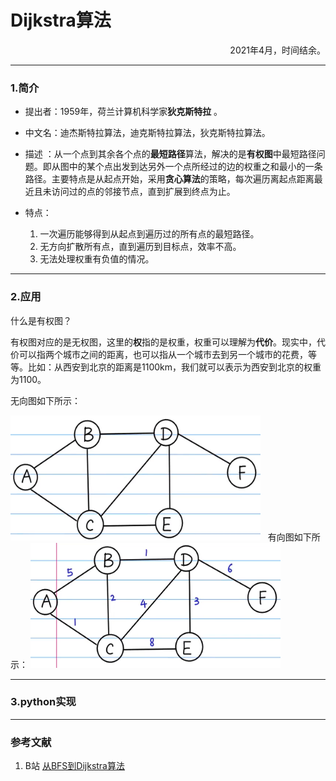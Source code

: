 # Dijkstra算法
<p align="right">2021年4月，时间结余。</p>

---
### 1.简介

- 提出者：1959年，荷兰计算机科学家**狄克斯特拉** 。

- 中文名：迪杰斯特拉算法，迪克斯特拉算法，狄克斯特拉算法。

- 描述 ：从一个点到其余各个点的**最短路径**算法，解决的是**有权图**中最短路径问题。即从图中的某个点出发到达另外一个点所经过的边的权重之和最小的一条路径。主要特点是从起点开始，采用**贪心算法**的策略，每次遍历离起点距离最近且未访问过的点的邻接节点，直到扩展到终点为止。

- 特点：
	1. 一次遍历能够得到从起点到遍历过的所有点的最短路径。
	2. 无方向扩散所有点，直到遍历到目标点，效率不高。
	3. 无法处理权重有负值的情况。

---

### 2.应用

什么是有权图？

有权图对应的是无权图，这里的**权**指的是权重，权重可以理解为**代价**。现实中，代价可以指两个城市之间的距离，也可以指从一个城市去到另一个城市的花费，等等。比如：从西安到北京的距离是1100km，我们就可以表示为西安到北京的权重为1100。

无向图如下所示：

 <img src="..\pictures\no-weight.png" title="无向图" width="400px" height="200px">
&nbsp;
有向图如下所示：

 <img src="..\pictures\weight.png" title="有向图" width="400px" height="200px">


---

### 3.python实现

---

### 参考文献

1. B站 [从BFS到Dijkstra算法](https://www.bilibili.com/video/BV1ts41157Sy/?spm_id_from=333.788.recommend_more_video.-1)
